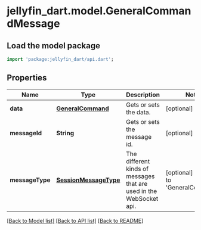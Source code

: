 # jellyfin_dart.model.GeneralCommandMessage

## Load the model package
```dart
import 'package:jellyfin_dart/api.dart';
```

## Properties
Name | Type | Description | Notes
------------ | ------------- | ------------- | -------------
**data** | [**GeneralCommand**](GeneralCommand.md) | Gets or sets the data. | [optional] 
**messageId** | **String** | Gets or sets the message id. | [optional] 
**messageType** | [**SessionMessageType**](SessionMessageType.md) | The different kinds of messages that are used in the WebSocket api. | [optional] [default to 'GeneralCommand']

[[Back to Model list]](../README.md#documentation-for-models) [[Back to API list]](../README.md#documentation-for-api-endpoints) [[Back to README]](../README.md)


